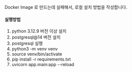 Docker Image 로 만드는데 실패해서, 로컬 설치 방법을 작성합니다.

#### 실행방법
1. python 3.12.9 버전 이상 설치
2. postgresql@14 버전 설치
3. postgresql 실행
4. python3 -m venv venv
5. source venv/bin/activate
6. pip install -r requirements.txt
7. uvicorn app.main:app --reload
